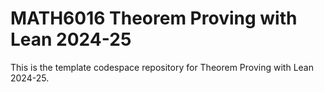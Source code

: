 # MATH6016 Theorem Proving with Lean 2024-25

This is the template codespace repository for Theorem Proving with Lean 2024-25.


